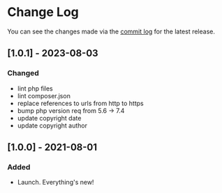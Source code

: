 # Change Log

You can see the changes made via the [commit log](https://github.com/themehybrid/hybrid-tools/commits/master) for the latest release.

## [1.0.1] - 2023-08-03

### Changed

- lint php files
- lint composer.json
- replace references to urls from http to https
- bump php version req from 5.6 -> 7.4
- update copyright date
- update copyright author

## [1.0.0] - 2021-08-01

### Added

- Launch.  Everything's new!
